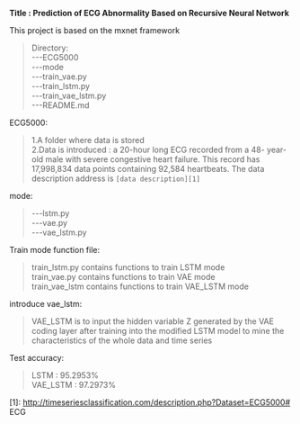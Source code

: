 **Title : Prediction of ECG Abnormality Based on Recursive Neural Network**  

This project is based on the mxnet framework  
>Directory:  
    ---ECG5000  
    ---mode  
    ---train_vae.py  
    ---train_lstm.py   
    ---train_vae_lstm.py  
    ---README.md  

ECG5000:  
> 1.A folder where data is stored  
>2.Data is introduced  :
>a 20-hour long ECG recorded from a 48- year-old male with severe congestive heart failure. This record has 17,998,834 data points containing 92,584 heartbeats.
The data description address is `[data description][1]`

mode:  
>---lstm.py  
>---vae.py  
>---vae_lstm.py  



Train mode function file:
>train_lstm.py contains functions to train LSTM mode  
>train_vae.py contains functions to train VAE mode  
>train_vae_lstm contains functions to train VAE_LSTM mode  

introduce vae_lstm:
>VAE_LSTM is to input the hidden variable Z generated by the VAE coding layer after training into the modified LSTM model to mine the characteristics of the whole data and time series

Test accuracy:
>LSTM : 95.2953%  
>VAE_LSTM : 97.2973%   

  [1]: http://timeseriesclassification.com/description.php?Dataset=ECG5000# ECG

